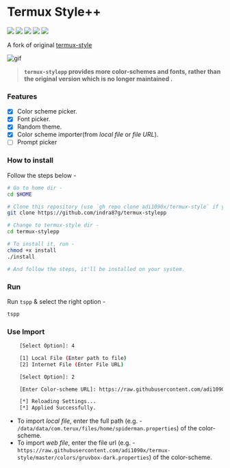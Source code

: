 # Termux Style++

<p align="left">
  <img src="https://img.shields.io/badge/Maintained%3F-YES-green?style=for-the-badge">
  <img src="https://img.shields.io/github/license/indra87g/termux-stylepp?style=for-the-badge">
  <img src="https://img.shields.io/github/stars/indra87g/termux-stylepp?style=for-the-badge">
  <img src="https://img.shields.io/github/forks/indra87g/termux-stylepp?color=teal&style=for-the-badge">
  <img src="https://img.shields.io/github/issues/indra87g/termux-stylepp?color=violet&style=for-the-badge">
</p>

A fork of original [termux-style](https://github.com/adi1090x/termux-style)

![gif](images/main.gif) <br />

> **`termux-stylepp` provides more color-schemes and fonts, rather than the original version which is no longer maintained .**

### Features

- [x] Color scheme picker.
- [x] Font picker.
- [x] Random theme.
- [x] Color scheme importer(from *local file* or *file URL*).
- [ ] Prompt picker

### How to install

Follow the steps below - 

```bash
# Go to home dir - 
cd $HOME

# Clone this repository (use `gh repo clone adi1090x/termux-style` if you want to use the GitHub CLI)- 
git clone https://github.com/indra87g/termux-stylepp

# Change to termux-style dir -
cd termux-stylepp

# To install it, run -
chmod +x install
./install

# And follow the steps, it'll be installed on your system.
```

### Run

Run `tspp` & select the right option -

```bash
tspp
```

### Use Import
```bash
    [Select Option]: 4

    [1] Local File (Enter path to file)
    [2] Internet File (Enter File URL)

    [Select Option]: 2

    [Enter Color-scheme URL]: https://raw.githubusercontent.com/adi1090x/termux-style/master/colors/gruvbox-dark.properties

    [*] Reloading Settings...
    [*] Applied Successfully.
```

+ To import *local file*, enter the full path (e.g. - `/data/data/com.terux/files/home/spiderman.properties`) of the color-scheme.
+ To import *web file*, enter the file url (e.g. - `https://raw.githubusercontent.com/adi1090x/termux-style/master/colors/gruvbox-dark.properties`) of the color-scheme.
<br />